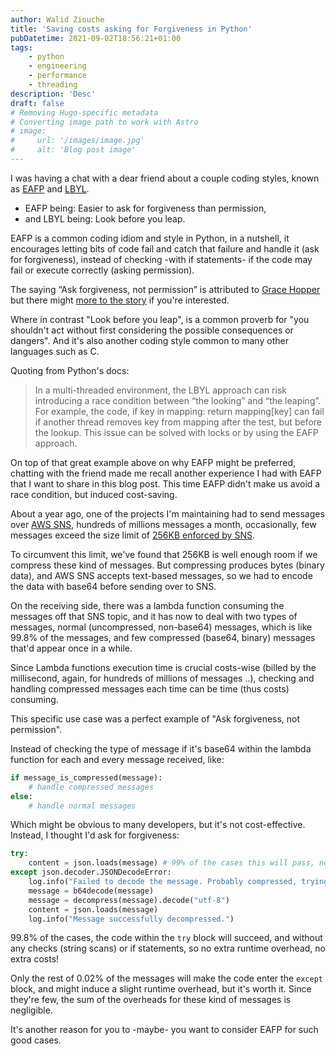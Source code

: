 ```yaml
---
author: Walid Ziouche
title: 'Saving costs asking for Forgiveness in Python'
pubDatetime: 2021-09-02T18:56:21+01:00
tags: 
    - python
    - engineering
    - performance
    - threading
description: 'Desc'
draft: false
# Removing Hugo-specific metadata
# Converting image path to work with Astro
# image: 
#     url: '/images/image.jpg'
#     alt: 'Blog post image'
---
```


I was having a chat with a dear friend about a couple coding styles, known as [EAFP](https://docs.python.org/3.9/glossary.html#term-eafp) and [LBYL](https://docs.python.org/3.9/glossary.html#term-lbyl). 

- EAFP being: Easier to ask for forgiveness than permission,
- and LBYL being: Look before you leap. 


EAFP is a common coding idiom and style in Python, in a nutshell, it encourages letting bits of code fail and catch that failure and handle it (ask for forgiveness), instead of checking -with if statements- if the code may fail or execute correctly (asking permission). 

The saying “Ask forgiveness, not permission” is attributed to [Grace Hopper](https://en.wikipedia.org/wiki/Grace_Hopper) but there might [more to the story](https://changelog.com/posts/what-admiral-grace-hopper-really-meant) if you're interested. 

Where in contrast "Look before you leap", is a common proverb for "you shouldn't act without first considering the possible consequences or dangers". And it's also another coding style common to many other languages such as C.

Quoting from Python's docs: 

> In a multi-threaded environment, the LBYL approach can risk introducing a race condition between “the looking” and “the leaping”. For example, the code, if key in mapping: return mapping[key] can fail if another thread removes key from mapping after the test, but before the lookup. This issue can be solved with locks or by using the EAFP approach.

On top of that great example above on why EAFP might be preferred, chatting with the friend made me recall another experience I had with EAFP that I want to share in this blog post. This time EAFP didn't make us avoid a race condition, but induced cost-saving. 

About a year ago, one of the projects I'm maintaining had to send messages over [AWS SNS](https://aws.amazon.com/sns/), hundreds of millions messages a month, occasionally, few messages exceed the size limit of [256KB enforced by SNS](https://aws.amazon.com/about-aws/whats-new/2013/06/18/amazon-sqs-announces-256KB-large-payloads/).

To circumvent this limit, we've found that 256KB is well enough room if we compress these kind of messages. But compressing produces bytes (binary data), and AWS SNS accepts text-based messages, so we had to encode the data with base64 before sending over to SNS.


On the receiving side, there was a lambda function consuming the messages off that SNS topic, and it has now to deal with two types of messages, normal (uncompressed, non-base64) messages, which is like 99.8% of the messages, and few compressed (base64, binary) messages that'd appear once in a while. 

Since Lambda functions execution time is crucial costs-wise (billed by the millisecond, again, for hundreds of millions of messages ..), checking and handling compressed messages each time can be time (thus costs) consuming. 

This specific use case was a perfect example of "Ask forgiveness, not permission". 

Instead of checking the type of message if it's base64 within the lambda function for each and every message received, like: 

```python
if message_is_compressed(message):
    # handle compressed messages
else:
    # handle normal messages
```

Which might be obvious to many developers, but it's not cost-effective. Instead, I thought I'd ask for forgiveness:



```python
try:
    content = json.loads(message) # 99% of the cases this will pass, no checks needed
except json.decoder.JSONDecodeError:
    log.info("Failed to decode the message. Probably compressed, trying to decompress...")
    message = b64decode(message)
    message = decompress(message).decode("utf-8")
    content = json.loads(message)
    log.info("Message successfully decompressed.")
```
99.8% of the cases, the code within the `try` block will succeed, and without any checks (string scans) or if statements, so no extra runtime overhead, no extra costs! 

Only the rest of 0.02% of the messages will make the code enter the `except` block, and might induce a slight runtime overhead, but it's worth it. Since they're few, the sum of the overheads for these kind of messages is negligible. 


It's another reason for you to -maybe- you want to consider EAFP for such good cases.